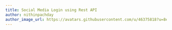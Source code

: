 ```yaml
---
title: Social Media Login using Rest API
author: nithinpachday
author_image_url: https://avatars.githubusercontent.com/u/46375818?u=8ec8ab4135c6dc831157cff6c36ad2350a857578&v=4
---
```

    
